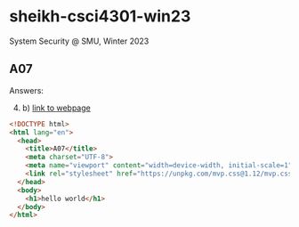 # sheikh-csci4301-win23
System Security @ SMU, Winter 2023

## A07

Answers:

4. b) [link to webpage](b/index.html)

```html
<!DOCTYPE html>
<html lang="en">
  <head>
    <title>A07</title>
    <meta charset="UTF-8">
    <meta name="viewport" content="width=device-width, initial-scale=1">
    <link rel="stylesheet" href="https://unpkg.com/mvp.css@1.12/mvp.css">
  </head>
  <body>
    <h1>hello world</h1>
  </body>
</html>
```
